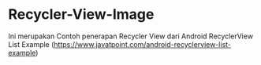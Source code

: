 # Recycler-View-Image
Ini merupakan Contoh penerapan Recycler View dari Android RecyclerView List Example (https://www.javatpoint.com/android-recyclerview-list-example)
